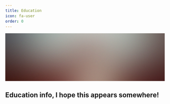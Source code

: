 ```yaml
---
title: Education
icon: fa-user
order: 0
---
```


<a href="#" class="image featured"><img src="assets/images/pic08.jpg" alt="" /></a>

## Education info, I hope this appears somewhere!